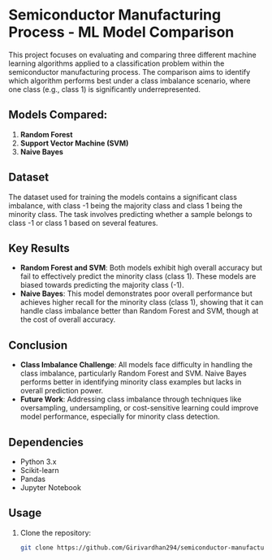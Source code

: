 # Semiconductor Manufacturing Process - ML Model Comparison

This project focuses on evaluating and comparing three different machine learning algorithms applied to a classification problem within the semiconductor manufacturing process. The comparison aims to identify which algorithm performs best under a class imbalance scenario, where one class (e.g., class 1) is significantly underrepresented.

## Models Compared:
1. **Random Forest**
2. **Support Vector Machine (SVM)**
3. **Naive Bayes**

## Dataset
The dataset used for training the models contains a significant class imbalance, with class -1 being the majority class and class 1 being the minority class. The task involves predicting whether a sample belongs to class -1 or class 1 based on several features.

## Key Results
- **Random Forest and SVM**: Both models exhibit high overall accuracy but fail to effectively predict the minority class (class 1). These models are biased towards predicting the majority class (-1).
- **Naive Bayes**: This model demonstrates poor overall performance but achieves higher recall for the minority class (class 1), showing that it can handle class imbalance better than Random Forest and SVM, though at the cost of overall accuracy.

## Conclusion
- **Class Imbalance Challenge**: All models face difficulty in handling the class imbalance, particularly Random Forest and SVM. Naive Bayes performs better in identifying minority class examples but lacks in overall prediction power.
- **Future Work**: Addressing class imbalance through techniques like oversampling, undersampling, or cost-sensitive learning could improve model performance, especially for minority class detection.

## Dependencies
- Python 3.x
- Scikit-learn
- Pandas
- Jupyter Notebook

## Usage
1. Clone the repository:
   ```bash
   git clone https://github.com/Girivardhan294/semiconductor-manufacturing-process.git


